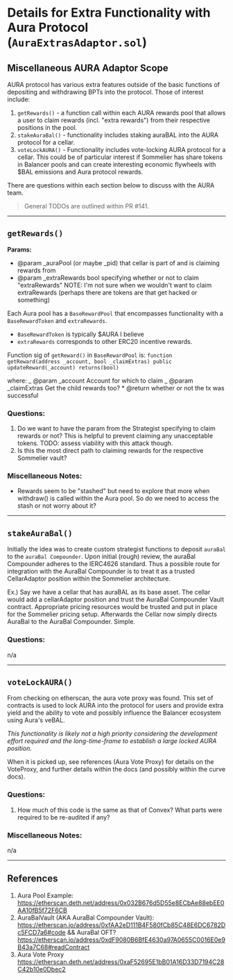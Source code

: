 # **Details for Extra Functionality with Aura Protocol (`AuraExtrasAdaptor.sol`)**

## **Miscellaneous AURA Adaptor Scope**

AURA protocol has various extra features outside of the basic functions of depositing and withdrawing BPTs into the protocol. Those of interest include:

1. `getRewards()` - a function call within each AURA rewards pool that allows a user to claim rewards (incl. "extra rewards") from their respective positions in the pool.
2. `stakeAuraBal()` - functionality includes staking auraBAL into the AURA protocol for a cellar.
3. `voteLockAURA()` - Functionality includes vote-locking AURA protocol for a cellar. This could be of particular interest if Sommelier has share tokens in Balancer pools and can create interesting economic flywheels with $BAL emissions and Aura protocol rewards.

There are questions within each section below to discuss with the AURA team.

> General TODOs are outlined within PR #141.

---

## **`getRewards()`**

**Params:**

- @param \_auraPool (or maybe \_pid) that cellar is part of and is claiming rewards from
- @param \_extraRewards bool specifying whether or not to claim "extraRewards"
  NOTE: I'm not sure when we wouldn't want to claim extraRewards (perhaps there are tokens are that get hacked or something)

Each Aura pool has a `BaseRewardPool` that encompasses functionality with a `BaseRewardToken` and `extraRewards`.

- `BaseRewardToken` is typically $AURA I believe
- `extraRewards` corresponds to other ERC20 incentive rewards.

Function sig of `getReward()` in `BaseRewardPool` is:
`function getReward(address _account, bool _claimExtras) public updateReward(_account) returns(bool)`

where:
_ @param \_account Account for which to claim
_ @param \_claimExtras Get the child rewards too? \* @return whether or not the tx was successful

### **Questions:**

1. Do we want to have the param from the Strategist specifying to claim rewards or not? This is helpful to prevent claiming any unacceptable tokens. TODO: assess viability with this attack though.
2. Is this the most direct path to claiming rewards for the respective Sommelier vault?

### **Miscellaneous Notes:**

- Rewards seem to be "stashed" but need to explore that more when withdraw() is called within the Aura pool. So do we need to access the stash or not worry about it?

---

## **`stakeAuraBal()`**

Initially the idea was to create custom strategist functions to deposit `auraBal` to the `auraBal Compounder`. Upon initial (rough) review, the auraBal Compounder adheres to the IERC4626 standard. Thus a possible route for integration with the AuraBal Compounder is to treat it as a trusted CellarAdaptor position within the Sommelier architecture.

Ex.) Say we have a cellar that has auraBAL as its base asset. The cellar would add a cellarAdaptor position and trust the AuraBal Compounder Vault contract. Appropriate pricing resources would be trusted and put in place for the Sommelier pricing setup. Afterwards the Cellar now simply directs AuraBal to the AuraBal Compounder. Simple.

### **Questions:**

n/a

---

## **`voteLockAURA()`**

From checking on etherscan, the aura vote proxy was found. This set of contracts is used to lock AURA into the protocol for users and provide extra yield and the ability to vote and possibly influence the Balancer ecosystem using Aura's veBAL.

_This functionality is likely not a high priority considering the development effort required and the long-time-frame to establish a large locked AURA position._

When it is picked up, see references (Aura Vote Proxy) for details on the VoteProxy, and further details within the docs (and possibly within the curve docs).

### **Questions:**

1. How much of this code is the same as that of Convex? What parts were required to be re-audited if any?

### **Miscellaneous Notes:**

n/a

---

## **References**

1. Aura Pool Example: https://etherscan.deth.net/address/0x032B676d5D55e8ECbAe88ebEE0AA10fB5f72F6CB
2. AuraBalVault (AKA AuraBal Compounder Vault): https://etherscan.io/address/0xfAA2eD111B4F580fCb85C48E6DC6782Dc5FCD7a6#code
   && AuraBal OFT? https://etherscan.io/address/0xdF9080B6BfE4630a97A0655C0016E0e9B43a7C68#readContract
3. Aura Vote Proxy https://etherscan.deth.net/address/0xaF52695E1bB01A16D33D7194C28C42b10e0Dbec2
